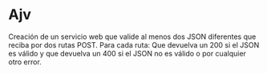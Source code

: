 # Ajv
Creación de un servicio web que valide al menos dos JSON diferentes que reciba por dos rutas POST. Para cada ruta: Que devuelva un 200 si el JSON es válido y que devuelva un 400 si el JSON no es válido o por cualquier otro error. 
